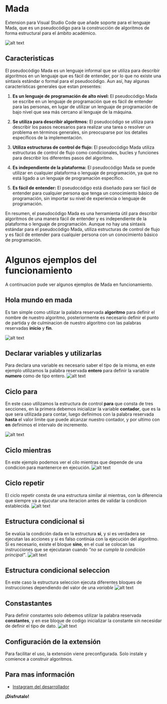# Mada

Extension para Visual Studio Code que añade soporte para el lenguaje Mada, que es un pseudocódigo para la construcción de algoritmos de forma estructural para el ámbito académico.

![alt text](https://github.com/CreyTuning/Mada/blob/main/img/logo-facyt.png?raw=true)

## Caracteristicas

El pseudocódigo Mada es un lenguaje informal que se utiliza para describir algoritmos en un lenguaje que es fácil de entender, por lo que no existe una sintaxis estándar o formal para el pseudocódigo. Aun así, hay algunas características generales que estan presentes:

1. **Es un lenguaje de programación de alto nivel:** El pseudocódigo Mada se escribe en un lenguaje de programación que es fácil de entender para las personas, en lugar de utilizar un lenguaje de programación de bajo nivel que sea más cercano al lenguaje de la máquina.

2. **Se utiliza para describir algoritmos:** El pseudocódigo se utiliza para describir los pasos necesarios para realizar una tarea o resolver un problema en términos generales, sin preocuparse por los detalles específicos de la implementación.

3. **Utiliza estructuras de control de flujo:** El pseudocódigo Mada utiliza estructuras de control de flujo como condicionales, bucles y funciones para describir los diferentes pasos del algoritmo.

4. **Es independiente de la plataforma:** El pseudocódigo Mada se puede utilizar en cualquier plataforma o lenguaje de programación, ya que no está ligado a un lenguaje de programación específico.

5. **Es fácil de entender:** El pseudocódigo está diseñado para ser fácil de entender para cualquier persona que tenga un conocimiento básico de programación, sin importar su nivel de experiencia o lenguaje de programación.

En resumen, el pseudocódigo Mada es una herramienta útil para describir algoritmos de una manera fácil de entender y es independiente de la plataforma o lenguaje de programación. Aunque no hay una sintaxis estándar para el pseudocódigo Mada, utiliza estructuras de control de flujo y es fácil de entender para cualquier persona con un conocimiento básico de programación.

# Algunos ejemplos del funcionamiento
A continuacion pude ver algunos ejemplos de Mada en funcionamiento.

## Hola mundo en mada
Es tan simple como utilizar la palabra reservada **algoritmo** para definir el nombre de nuestro algoritmo, posteriormente es necesario definir el punto de partida y de culminacion de nuestro algoritmo con las palabras reservadas **inicio** y **fin**.

![alt text](https://github.com/CreyTuning/Mada/blob/main/img/1.png?raw=true)


## Declarar variables y utilizarlas
Para declara una variable es necesario saber el tipo de la misma, en este ejemplo utilizamos la palabra reservada **entero** para definir la variable **numero** como de tipo entero.
![alt text](https://github.com/CreyTuning/Mada/blob/main/img/2.png?raw=true)

## Ciclo para
En este caso utilizamos la estructura de control **para** que consta de tres secciones, en la primera debemos inicializar la variable **contador**, que es la que sera utilizada para contar, luego definimos con la palabra reservada **hasta** el valor limite que puede alcanzar nuestro contador, y por ultimo con **en** definimos el intervalo de incremento.

![alt text](https://github.com/CreyTuning/Mada/blob/main/img/3.png?raw=true)

## Ciclo mientras
En este ejemplo podemos ver el cilo mientras que depende de una condicion para mantenerce en ejecución.
![alt text](https://github.com/CreyTuning/Mada/blob/main/img/4.png?raw=true)

## Ciclo repetir
El ciclo repetir consta de una estructura similar al mientras, con la diferencia que siempre va a ejucutar una iteracion antes de validar la condicion establecida.
![alt text](https://github.com/CreyTuning/Mada/blob/main/img/5.png?raw=true)

## Estructura condicional si
Se evalúa la condición dada en la estructura **si**, y si es verdadera se ejecutan las acciones y si es falso continúa con la ejecución del algoritmo. Si es necesario, existe el bloque **sino**, en el cual se colocan las instrucciones que se ejecutaran cuando *“no se cumpla la condición principal”*.
![alt text](https://github.com/CreyTuning/Mada/blob/main/img/6.png?raw=true)

## Estructura condicional seleccion
En este caso la estructura seleccion ejecuta diferentes bloques de instrucciones dependiendo del valor de una *variable*
![alt text](https://github.com/CreyTuning/Mada/blob/main/img/7.png?raw=true)

## Constastantes
Para definir constantes solo debemos utilizar la palabra reservada **constantes**, y en ese bloque de codigo inicializar la constante sin necesidar de definir el tipo de dato.
![alt text](https://github.com/CreyTuning/Mada/blob/main/img/8.png?raw=true)

## Configuración de la extensión

Para facilitar el uso, la extensión viene preconfigurada. Solo instale y comience a construir algoritmos.

## Para mas información

* [Instagram del desarrollador](http://https://www.instagram.com/llromerorr/)

**¡Disfrutalo!**
